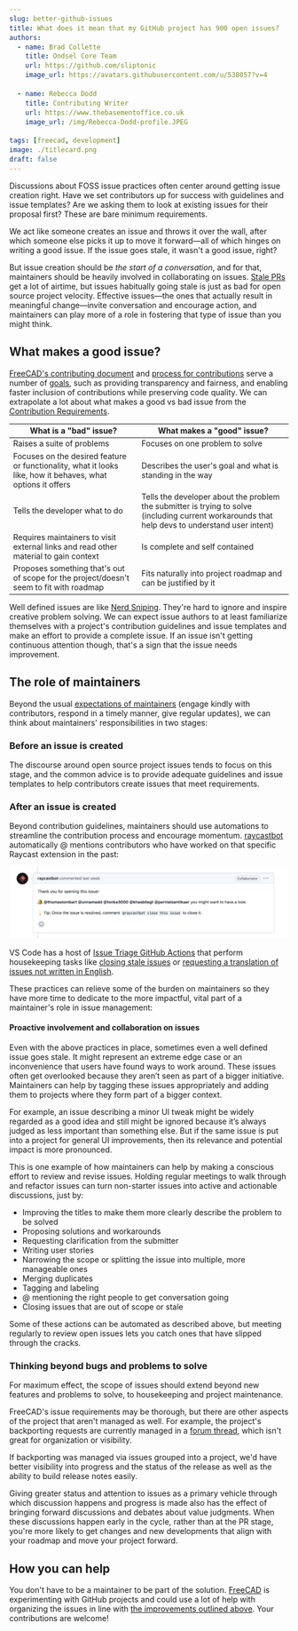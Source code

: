 ```yaml
---
slug: better-github-issues 
title: What does it mean that my GitHub project has 900 open issues?
authors:
  - name: Brad Collette
    title: Ondsel Core Team
    url: https://github.com/sliptonic
    image_url: https://avatars.githubusercontent.com/u/538057?v=4

  - name: Rebecca Dodd
    title: Contributing Writer
    url: https://www.thebasementoffice.co.uk
    image_url: /img/Rebecca-Dodd-profile.JPEG

tags: [freecad, development]
image: ./titlecard.png
draft: false
---
```

Discussions about FOSS issue practices often center around getting issue creation right. Have we set contributors up for success with guidelines and issue templates? Are we asking them to look at existing issues for their proposal first? These are bare minimum requirements. 

We act like someone creates an issue and throws it over the wall, after which someone else picks it up to move it forward—all of which hinges on writing a good issue. If the issue goes stale, it wasn't a good issue, right?

But issue creation should be _the start of a conversation_, and for that, maintainers should be heavily involved in collaborating on issues. [Stale PRs](http://danluu.com/discourage-oss/) get a lot of airtime, but issues habitually going stale is just as bad for open source project velocity.  Effective issues—the ones that actually result in meaningful change—invite conversation and encourage action, and maintainers can play more of a role in fostering that type of issue than you might think.

## What makes a good issue?

[FreeCAD's contributing document](https://github.com/FreeCAD/FreeCAD/blob/master/CONTRIBUTING.md) and [process for contributions](https://github.com/FreeCAD/FreeCAD/blob/master/CONTRIBUTING.md#6-process) serve a number of [goals](https://github.com/FreeCAD/FreeCAD/blob/master/CONTRIBUTING.md#1-goals), such as providing transparency and fairness, and enabling faster inclusion of contributions while preserving code quality. We can extrapolate a lot about what makes a good vs bad issue from the [Contribution Requirements](https://github.com/FreeCAD/FreeCAD/blob/master/CONTRIBUTING.md#5-contribution-requirements). 


| What is a "bad" issue?                                                                                      | What makes a "good" issue?                                                                                                                      |
|-------------------------------------------------------------------------------------------------------------|-------------------------------------------------------------------------------------------------------------------------------------------------|
| Raises a suite of problems                                                                                  | Focuses on one problem to solve                                                                                                                 |
| Focuses on the desired feature or functionality, what it looks like, how it behaves, what options it offers | Describes the user's goal and what is standing in the way                                                                                       |
| Tells the developer what to do                                                                              | Tells the developer about the problem the submitter is trying to solve (including current workarounds that help devs to understand user intent) |
| Requires maintainers to visit external links and read other material to gain context                        | Is complete and self contained                                                                                                                  |
| Proposes something that's out of scope for the project/doesn't seem to fit with roadmap                     | Fits naturally into project roadmap and can be justified by it                                                                                  |

Well defined issues are like [Nerd Sniping](https://xkcd.com/356/). They're hard to ignore and inspire creative problem solving. We can expect issue authors to at least familiarize themselves with a project's contribution guidelines and issue templates and make an effort to provide a complete issue. If an issue isn't getting continuous attention though, that's a sign that the issue needs improvement.

## The role of maintainers

Beyond the usual [expectations of maintainers](https://ondsel.com/blog/contribution-barriers/) (engage kindly with contributors, respond in a timely manner, give regular updates), we can think about maintainers' responsibilities in two stages:

### Before an issue is created

The discourse around open source project issues tends to focus on this stage, and the common advice is to provide adequate guidelines and issue templates to help contributors create issues that meet requirements. 

### After an issue is created

Beyond contribution guidelines, maintainers should use automations to streamline the contribution process and encourage momentum. [raycastbot](https://github.com/raycastbot) automatically @ mentions contributors who have worked on that specific Raycast extension in the past:

![raycastimage](images/image1.png)


VS Code has a host of [Issue Triage GitHub Actions](https://github.com/microsoft/vscode-github-triage-actions) that perform housekeeping tasks like [closing stale issues](https://github.com/microsoft/vscode-github-triage-actions#stale-closer) or [requesting a translation of issues not written in English](https://github.com/microsoft/vscode-github-triage-actions#english-please).

These practices can relieve some of the burden on maintainers so they have more time to dedicate to the more impactful, vital part of a maintainer's role in issue management:

#### Proactive involvement and collaboration on issues

Even with the above practices in place, sometimes even a well defined issue goes stale. It might represent an extreme edge case or an inconvenience that users have found ways to work around. These issues often get overlooked because they aren’t seen as part of a bigger initiative. Maintainers can help by tagging these issues appropriately and adding them to projects where they form part of a bigger context. 

For example, an issue describing a minor UI tweak might be widely regarded as a good idea and still might be ignored because it’s always judged as less important than something else. But if the same issue is put into a project for general UI improvements, then its relevance and potential impact is more pronounced.

This is one example of how maintainers can help by making a conscious effort to review and revise issues. Holding regular meetings to walk through and refactor issues can turn non-starter issues into active and actionable discussions, just by:

* Improving the titles to make them more clearly describe the problem to be solved
* Proposing solutions and workarounds
* Requesting clarification from the submitter
* Writing user stories
* Narrowing the scope or splitting the issue into multiple, more manageable ones
* Merging duplicates
* Tagging and labeling
* @ mentioning the right people to get conversation going
* Closing issues that are out of scope or stale

Some of these actions can be automated as described above, but meeting regularly to review open issues lets you catch ones that have slipped through the cracks.

### Thinking beyond bugs and problems to solve

For maximum effect, the scope of issues should extend beyond new features and problems to solve, to housekeeping and project maintenance.

FreeCAD's issue requirements may be thorough, but there are other aspects of the project that aren't managed as well. For example, the project's backporting requests are currently managed in a [forum thread](https://forum.freecad.org/viewtopic.php?t=69437&start=70), which isn't great for organization or visibility. 

If backporting was managed via issues grouped into a project, we'd have better visibility into progress and the status of the release as well as the ability to build release notes easily.

Giving greater status and attention to issues as a primary vehicle through which discussion happens and progress is made also has the effect of bringing forward discussions and debates about value judgments. When these discussions happen early in the cycle, rather than at the PR stage, you're more likely to get changes and new developments that align with your roadmap and move your project forward.

## How you can help

You don't have to be a maintainer to be part of the solution. [FreeCAD](https://github.com/FreeCAD) is experimenting with GitHub projects and could use a lot of help with organizing the issues in line with [the improvements outlined above](#proactive-involvement-and-collaboration-on-issues). Your contributions are welcome!

